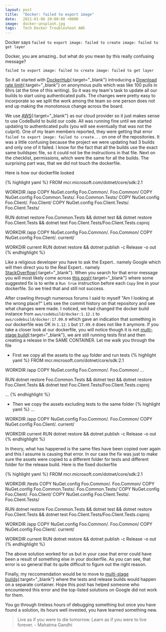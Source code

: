 ```yaml
---
layout: post
title:  "Docker: failed to export image"
date:   2021-01-06 20:00:00 +0000
image:  docker-unsplash.jpg
tags:   Tech Docker Troubleshoot AWS
---
```


Docker says `failed to export image: failed to create image: failed to get layer`

Docker, you are amazing.. but what do you mean by this really confusing message?

```
failed to export image: failed to create image: failed to get layer
```

So it all started with [DockerHub](https://hub.docker.com){:target="_blank"} introducing a [Download rate limit](https://docs.docker.com/docker-hub/download-rate-limit/){:target="_blank"} on anonymous pulls which was like 100 pulls in 6hrs (at the time of this writing). So it was my team's task to update all our builds to start using authenticated pulls. The changes were pretty easy to incorporate so we split the work among the team so one person does not end up making the monotonous change across the board.

We use [AWS](https://aws.amazon.com/){:target="_blank"} as our cloud provider so it just makes sense to use CodeBuild to build our code. All was running fine until we started updating to authenticated pulls (you will see eventually that was not the culprit). One of my team members reported, they were getting that error `failed to export image: failed to create...` on one of the repositories. It was a little confusing because the project we were updating had 3 builds and only one of it failed. I know for the fact that all the builds use the exact same buildspec file, so it could not be the instructions in that file. Next on the checklist, permissions, which were the same for all the builds. The surprising part was, that we did not touch the dockerfile.

Here is how our dockerfile looked

{% highlight yaml %}
FROM mcr.microsoft.com/dotnet/core/sdk:2.1

WORKDIR /app
COPY NuGet.config Foo.Common/. Foo.Common/
COPY NuGet.config Foo.Common.Tests/. Foo.Common.Tests/
COPY NuGet.config Foo.Client/. Foo.Client/
COPY NuGet.config Foo.Client.Tests/. Foo.Client.Tests/

RUN dotnet restore Foo.Common.Tests && dotnet test && dotnet restore Foo.Client.Tests && dotnet test Foo.Client.Tests/Foo.Client.Tests.csproj

WORKDIR /app
COPY NuGet.config Foo.Common/. Foo.Common/
COPY NuGet.config Foo.Client/. current/

WORKDIR current
RUN dotnet restore && dotnet publish -c Release -o out
{% endhighlight %}

Like a religious developer you have to ask the Expert.. namely Google which will then direct you to the Real Expert.. namely [StackOverflow](https://stackoverflow.com/){:target="_blank"}. When you search for that error message you will most likely come across [this post](https://stackoverflow.com/questions/51115856/docker-failed-to-export-image-failed-to-create-image-failed-to-get-layer){:target="_blank"} where some suggested fix is to write a `Run true` instruction before each `Copy` line in your dockerfile. So we tried that and still not success. 

After crawling through numerous forums I said to myself "Am I looking at the wrong place?" Lets see the commit history on that repository and see what changes were made. I noticed, we had changed the docker build instance from `aws/codebuild/docker:1.12.1` to `aws/codebuild/docker:17.09.0` which gave an indication that something in our dockerfile was OK in `1.12.1` but `17.09.0` does not like it anymore. If you take a closer look at our dockerfile, you will notice though it is not [multi-stage build](https://docs.docker.com/develop/develop-images/multistage-build/){:target="_blank"}, we are still running tests first and then creating a release in the SAME CONTAINER. Let me walk you through the file

* First we copy all the assets to the `app` folder and run tests
{% highlight yaml %}
FROM mcr.microsoft.com/dotnet/core/sdk:2.1

WORKDIR /app
COPY NuGet.config Foo.Common/. Foo.Common/
...

RUN dotnet restore Foo.Common.Tests && dotnet test && dotnet restore Foo.Client.Tests && dotnet test Foo.Client.Tests/Foo.Client.Tests.csproj

...
{% endhighlight %}

* Then we copy the assets excluding tests to the same folder
{% highlight yaml %}
...

WORKDIR /app
COPY NuGet.config Foo.Common/. Foo.Common/
COPY NuGet.config Foo.Client/. current/

WORKDIR current
RUN dotnet restore && dotnet publish -c Release -o out
{% endhighlight %}

In theory, what has happened is the same files have been copied over again and this I assume is causing that error. In our case the fix was just to make sure the assets were copied to a different folder for tests and different folder for the release build. Here is the fixed dockerfile

{% highlight yaml %}
FROM mcr.microsoft.com/dotnet/core/sdk:2.1

WORKDIR /tests
COPY NuGet.config Foo.Common/. Foo.Common/
COPY NuGet.config Foo.Common.Tests/. Foo.Common.Tests/
COPY NuGet.config Foo.Client/. Foo.Client/
COPY NuGet.config Foo.Client.Tests/. Foo.Client.Tests/

RUN dotnet restore Foo.Common.Tests && dotnet test && dotnet restore Foo.Client.Tests && dotnet test Foo.Client.Tests/Foo.Client.Tests.csproj

WORKDIR /app
COPY NuGet.config Foo.Common/. Foo.Common/
COPY NuGet.config Foo.Client/. current/

WORKDIR current
RUN dotnet restore && dotnet publish -c Release -o out
{% endhighlight %}

The above solution worked for us but in your case that error could have been a result of something else in your dockerfile. As you can see, that error is so general that its quite difficult to figure out the right reason.

Finally, my reccomendation would be to move to [multi-stage builds](https://docs.docker.com/develop/develop-images/multistage-build/){:target="_blank"} where the tests and release builds would happen on a separate container. Hope this post has helped someone who encountered this error and the top-listed solutions on Google did not work for them. 

You go through tireless hours of debugging something but once you have found a solution, its hours well invested, you have learned something new.

> Live as if you were to die tomorrow. Learn as if you were to live forever. - Mahatma Gandhi